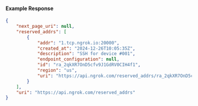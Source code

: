<!-- Code generated for API Clients. DO NOT EDIT. -->

#### Example Response

```json
{
	"next_page_uri": null,
	"reserved_addrs": [
		{
			"addr": "1.tcp.ngrok.io:20000",
			"created_at": "2024-12-26T10:05:35Z",
			"description": "SSH for device #001",
			"endpoint_configuration": null,
			"id": "ra_2qkXR7OnD5cfv9J1GdRV0CIH4f1",
			"region": "us",
			"uri": "https://api.ngrok.com/reserved_addrs/ra_2qkXR7OnD5cfv9J1GdRV0CIH4f1"
		}
	],
	"uri": "https://api.ngrok.com/reserved_addrs"
}
```
